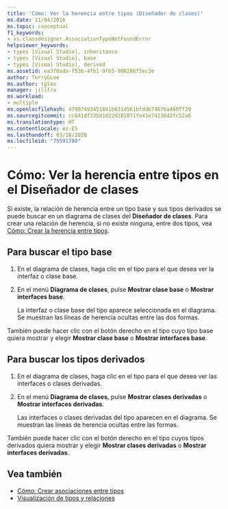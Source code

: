 ```yaml
---
title: 'Cómo: Ver la herencia entre tipos (Diseñador de clases)'
ms.date: 11/04/2016
ms.topic: conceptual
f1_keywords:
- vs.classdesigner.AssociationTypeNotFoundError
helpviewer_keywords:
- types [Visual Studio], inheritance
- types [Visual Studio], base
- types [Visual Studio], derived
ms.assetid: ea3f0ada-f53b-4fb1-9fb5-908286f5ec3e
author: TerryGLee
ms.author: tglee
manager: jillfra
ms.workload:
- multiple
ms.openlocfilehash: 47907493451841b631d561bfddb74676a460ff29
ms.sourcegitcommit: cc841df335d1d22d281871fe41e74238d2fc52a6
ms.translationtype: HT
ms.contentlocale: es-ES
ms.lasthandoff: 03/18/2020
ms.locfileid: "75591780"
---
```

# <a name="how-to-view-inheritance-between-types-in-class-designer"></a>Cómo: Ver la herencia entre tipos en el Diseñador de clases

Si existe, la relación de herencia entre un tipo base y sus tipos derivados se puede buscar en un diagrama de clases del **Diseñador de clases**. Para crear una relación de herencia, si no existe ninguna, entre dos tipos, vea [Cómo: Crear la herencia entre tipos](how-to-create-inheritance-between-types.md).

## <a name="to-find-the-base-type"></a>Para buscar el tipo base

1. En el diagrama de clases, haga clic en el tipo para el que desea ver la interfaz o clase base.

2. En el menú **Diagrama de clases**, pulse **Mostrar clase base** o **Mostrar interfaces base**.

     La interfaz o clase base del tipo aparece seleccionada en el diagrama. Se muestran las líneas de herencia ocultas entre las dos formas.

También puede hacer clic con el botón derecho en el tipo cuyo tipo base quiera mostrar y elegir **Mostrar clase base** o **Mostrar interfaces base**.

## <a name="to-find-the-derived-types"></a>Para buscar los tipos derivados

1. En el diagrama de clases, haga clic en el tipo para el que desea ver las interfaces o clases derivadas.

2. En el menú **Diagrama de clases**, pulse **Mostrar clases derivadas** o **Mostrar interfaces derivadas**.

     Las interfaces o clases derivadas del tipo aparecen en el diagrama. Se muestran las líneas de herencia ocultas entre las formas.

También puede hacer clic con el botón derecho en el tipo cuyos tipos derivados quiera mostrar y elegir **Mostrar clases derivadas** o **Mostrar interfaces derivadas**.

## <a name="see-also"></a>Vea también

- [Cómo: Crear asociaciones entre tipos](how-to-create-associations-between-types.md)
- [Visualización de tipos y relaciones](designing-and-viewing-classes-and-types.md)
